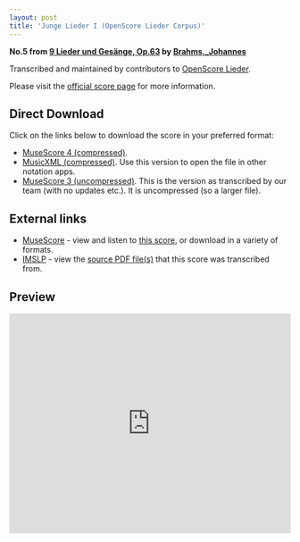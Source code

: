 ```yaml
---
layout: post
title: 'Junge Lieder I (OpenScore Lieder Corpus)'
---
```


__No.5 from [9 Lieder und Gesänge, Op.63](https://fourscoreandmore.org/openscore/lieder/Brahms%2C_Johannes/9_Lieder_und_Ges%C3%A4nge%2C_Op.63/) by [Brahms,_Johannes](https://fourscoreandmore.org/openscore/lieder/Brahms%2C_Johannes)__

Transcribed and maintained by contributors to [OpenScore Lieder].

Please visit the [official score page] for more information.

[official score page]: https://musescore.com/openscore-lieder-corpus/scores/5934726
[OpenScore Lieder]: https://musescore.com/openscore-lieder-corpus

## Direct Download

Click on the links below to download the score in your preferred format:
- [MuseScore 4 (compressed)](https://fourscoreandmore.org/openscore/lieder/Brahms%2C_Johannes/9_Lieder_und_Ges%C3%A4nge%2C_Op.63/5_Junge_Lieder_I.mscz).
- [MusicXML (compressed)](https://fourscoreandmore.org/openscore/lieder/Brahms%2C_Johannes/9_Lieder_und_Ges%C3%A4nge%2C_Op.63/5_Junge_Lieder_I.mxl). Use this version to open the file in other notation apps.
- [MuseScore 3 (uncompressed)](https://raw.githubusercontent.com/OpenScore/Lieder/refs/heads/main/scores/Brahms%2C_Johannes/9_Lieder_und_Ges%C3%A4nge%2C_Op.63/5_Junge_Lieder_I/lc5934726.mscx). This is the version as transcribed by our team (with no updates etc.). It is uncompressed (so a larger file).

## External links

- [MuseScore] - view and listen to [this score][MuseScore], or download in a variety of formats.
- [IMSLP] - view the [source PDF file(s)][IMSLP] that this score was transcribed from.

[MuseScore]: https://musescore.com/score/5934726
[IMSLP]: https://imslp.org/wiki/Special:ReverseLookup/88147

## Preview

<iframe width="100%" height="394" src="https://musescore.com/openscore-lieder-corpus/scores/5934726/embed" frameborder="0" allowfullscreen allow="autoplay; fullscreen"></iframe>
